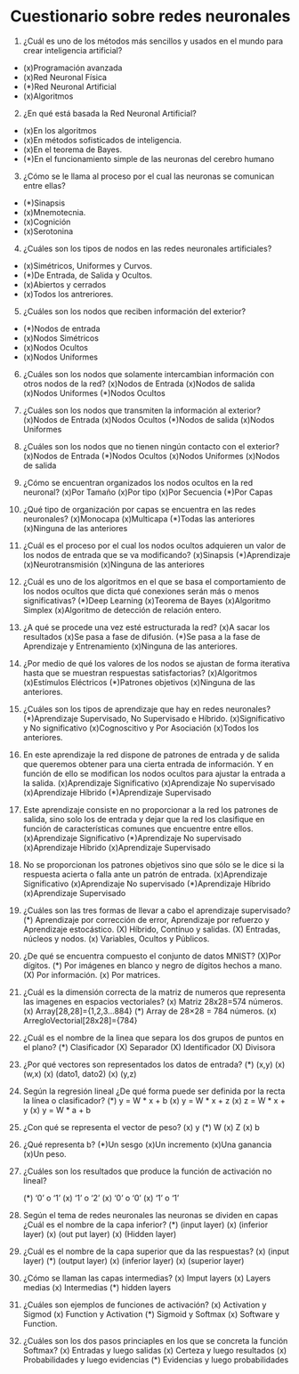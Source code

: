 # Cuestionario sobre redes neuronales

1. ¿Cuál es uno de los métodos más sencillos y usados en el mundo para crear inteligencia artificial?
* (x)Programación avanzada
* (x)Red Neuronal Física
* (*)Red Neuronal Artificial
* (x)Algoritmos

2. ¿En qué está basada la Red Neuronal Artificial?
* (x)En los algoritmos
* (x)En métodos sofisticados de inteligencia.
* (x)En el teorema de Bayes.
* (*)En el funcionamiento simple de las neuronas del cerebro humano

3. ¿Cómo se le llama al proceso por el cual las neuronas se comunican entre ellas?
* (*)Sinapsis
* (x)Mnemotecnia.
* (x)Cognición
* (x)Serotonina

4. ¿Cuáles son los tipos de nodos en las redes neuronales artificiales?
* (x)Simétricos, Uniformes y Curvos.
* (*)De Entrada, de Salida y Ocultos.
* (x)Abiertos y cerrados
* (x)Todos los antreriores.

5. ¿Cuáles son los nodos que reciben información del exterior?
* (*)Nodos de entrada
* (x)Nodos Simétricos
* (x)Nodos Ocultos
* (x)Nodos Uniformes

6. ¿Cuáles son los nodos que solamente intercambian información con otros nodos de la red?
(x)Nodos de Entrada
(x)Nodos de salida
(x)Nodos Uniformes
(*)Nodos Ocultos

7. ¿Cuáles son los nodos que transmiten la información al exterior?
(x)Nodos de Entrada
(x)Nodos Ocultos
(*)Nodos de salida
(x)Nodos Uniformes

8. ¿Cuáles son los nodos que no tienen ningún contacto con el exterior?
(x)Nodos de Entrada
(*)Nodos Ocultos
(x)Nodos Uniformes
(x)Nodos de salida

9. ¿Cómo se encuentran organizados los nodos ocultos en la red neuronal?
(x)Por Tamaño
(x)Por tipo
(x)Por Secuencia
(*)Por Capas

10. ¿Qué tipo de organización por capas se encuentra en las redes neuronales?
(x)Monocapa
(x)Multicapa
(*)Todas las anteriores
(x)Ninguna de las anteriores

11. ¿Cuál es el proceso por el cual los nodos ocultos adquieren un valor de los nodos de entrada que se va modificando?
(x)Sinapsis
(*)Aprendizaje
(x)Neurotransmisión
(x)Ninguna de las anteriores

12. ¿Cuál es uno de los algoritmos en el que se basa el comportamiento de los nodos ocultos que dicta qué conexiones serán más o menos significativas?
(*)Deep Learning
(x)Teorema de Bayes
(x)Algoritmo Simplex
(x)Algoritmo de detección de relación entero.

13. ¿A qué se procede una vez esté estructurada la red?
(x)A sacar los resultados
(x)Se pasa a fase de difusión.
(*)Se pasa a la fase de Aprendizaje y Entrenamiento
(x)Ninguna de las anteriores.

14. ¿Por medio de qué los valores de los nodos se ajustan de forma iterativa hasta que se muestran respuestas satisfactorias?
(x)Algoritmos
(x)Estímulos Eléctricos
(*)Patrones objetivos
(x)Ninguna de las anteriores.

15. ¿Cuáles son los tipos de aprendizaje que hay en redes neuronales?
(*)Aprendizaje Supervisado, No Supervisado e Híbrido.
(x)Significativo y No significativo
(x)Cognoscitivo y Por Asociación
(x)Todos los anteriores.

16. En este aprendizaje la red dispone de patrones de entrada y de salida que queremos obtener para una cierta entrada de información. Y en función de ello se modifican los nodos ocultos para ajustar la entrada a la salida.
(x)Aprendizaje Significativo 
(x)Aprendizaje No supervisado
(x)Aprendizaje Híbrido
(*)Aprendizaje Supervisado

17. Este aprendizaje consiste en no proporcionar a la red los patrones de salida, sino solo los de entrada y dejar que la red los clasifique en función de características comunes que encuentre entre ellos. 
(x)Aprendizaje Significativo 
(*)Aprendizaje No supervisado
(x)Aprendizaje Híbrido
(x)Aprendizaje Supervisado

18. No se proporcionan los patrones objetivos sino que sólo se le dice si la respuesta acierta o falla ante un patrón de entrada.
(x)Aprendizaje Significativo 
(x)Aprendizaje No supervisado
(*)Aprendizaje Híbrido
(x)Aprendizaje Supervisado

19. ¿Cuáles son las tres formas de llevar a cabo el aprendizaje supervisado?
 (*) Aprendizaje por corrección de error, Aprendizaje por refuerzo y  Aprendizaje estocástico.
(X) Híbrido, Contínuo y salidas.
(X) Entradas, núcleos y nodos.
(x) Variables, Ocultos y Públicos.

20. ¿De qué se encuentra compuesto el conjunto de datos MNIST?
 (X)Por dígitos.
(*) Por imágenes en blanco y negro de dígitos hechos a mano.
(X) Por información.
(x) Por matrices.

21. ¿Cuál es la dimensión correcta de la matriz de numeros que representa las imagenes en espacios vectoriales?
    (x) Matriz 28x28=574 números.
    (x) Array[28,28]={1,2,3...884}
    (*) Array de 28×28 = 784 números.
    (x) ArregloVectorial[28x28]={784}
    
22. ¿Cuál es el nombre de la linea que separa los dos grupos de puntos en el plano? 
    (*) Clasificador
    (X) Separador
    (X) Identificador
    (X) Divisora
    
23. ¿Por qué vectores son representados los datos de entrada?
    (*) (x,y) 
    (x) (w,x)
    (x) (dato1, dato2)
    (x) (y,z)
    
24. Según la regresión lineal ¿De qué forma puede ser definida por la recta la línea o clasificador?
    (*) y = W * x + b
    (x)  y = W * x + z
    (x)  z = W * x + y
    (x)  y = W * a + b
    
25. ¿Con qué se representa el vector de peso?
    (x) y
    (*) W
    (x) Z
    (x) b
 
 26. ¿Qué representa b? 
     (*)Un sesgo
     (x)Un incremento
     (x)Una ganancia
     (x)Un peso.
     
27. ¿Cuáles son los resultados que produce la función de activación no lineal?

    (*)  ‘0’ o ‘1’
    (x)  ‘1’ o ‘2’
    (x)  ‘0’ o ‘0’
    (x)  ‘1’ o ‘1’
   
28. Según el tema de redes neuronales las neuronas se dividen en capas ¿Cuál es el nombre de la capa inferior?
    (*)  (input layer) 
    (x)  (inferior layer) 
    (x)  (out put layer)
    (x)  (Hidden layer)

29. ¿Cuál es el nombre de la capa superior que da las respuestas?
    (x) (input layer) 
    (*) (output layer)
    (x) (inferior layer) 
    (x) (superior layer) 
    
30. ¿Cómo se llaman las capas intermedias?
    (x) Imput layers
    (x) Layers medias
    (x) Intermedias
    (*) hidden layers
    
31. ¿Cuáles son ejemplos de funciones de activación?
     (x) Activation y Sigmod
     (x) Function y Activation
     (*) Sigmoid y Softmax
     (x) Software y Function.
     
32. ¿Cuáles son los dos pasos princiaples en los que se concreta la función Softmax?
      (x) Entradas y luego salidas
      (x) Certeza y luego resultados
      (x) Probabilidades y luego evidencias
      (*) Evidencias y luego probabilidades



